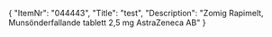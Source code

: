{
  "ItemNr": "044443",
  "Title": "test",
  "Description": "Zomig Rapimelt, Munsönderfallande tablett 2,5 mg AstraZeneca AB"
}